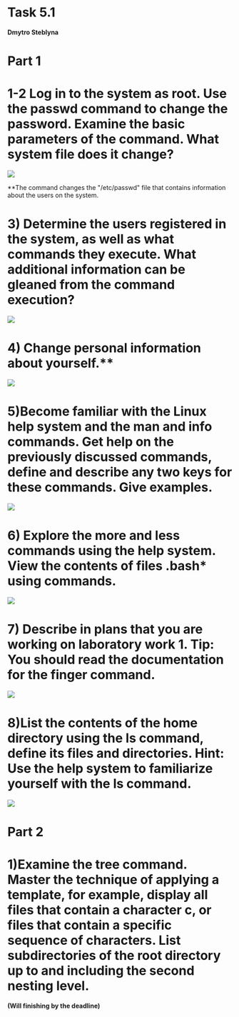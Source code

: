 # Task 5.1
**Dmytro Steblyna**

# Part 1

# 1-2 Log in to the system as root. Use the passwd command to change the password. Examine the basic parameters of the command. What system file does it change?
<p><img src="screenshots/1.png"/></p>

**The command changes the "/etc/passwd" file that contains information about the users on the system.

# 3) Determine the users registered in the system, as well as what commands they execute. What additional information can be gleaned from the command execution?
<p><img src="screenshots/2.png"/></p>

# 4) Change personal information about yourself.**
<p><img src="screenshots/4.png"/></p>

# 5)Become familiar with the Linux help system and the man and info commands. Get help on the previously discussed commands, define and describe any two keys for these commands. Give examples.
<p><img src="screenshots/5.png"/></p>

# 6) Explore the more and less commands using the help system. View the contents of files .bash* using commands.
<p><img src="screenshots/6.png"/></p>

# 7) Describe in plans that you are working on laboratory work 1. Tip: You should read the documentation for the finger command.
<p><img src="screenshots/7.png"/></p>

# 8)List the contents of the home directory using the ls command, define its files and directories. Hint: Use the help system to familiarize yourself with the ls command.
<p><img src="screenshots/8.png"/></p>

# Part 2
# 1)Examine the tree command. Master the technique of applying a template, for example, display all files that contain a character c, or files that contain a specific sequence of characters. List subdirectories of the root directory up to and including the second nesting level.

**(Will finishing by the deadline)**
